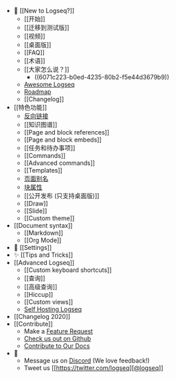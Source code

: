 - 🌟 [[New to Logseq?]]
	- [[开始]]
	- [[迁移到测试版]]
	- [[视频]]
	- [[桌面版]]
	- [[FAQ]]
	- [[术语]]
	- [[大家怎么说？]]
		- ((6071c223-b0ed-4235-80b2-f5e44d3679b9))
	- [Awesome Logseq](https://github.com/logseq/awesome-logseq)
	- [Roadmap](https://trello.com/b/8txSM12G/logseq-roadmap)
	- [[Changelog]]
- [[特色功能]]
	- [反向链接]([[term/backlink]])
	- [[知识图谱]]
	- [[Page and block references]]
	- [[Page and block embeds]]
	- [[任务和待办事项]]
	- [[Commands]]
	- [[Advanced commands]]
	- [[Templates]]
	- [页面别名]([[term/alias]])
	- [块属性]([[term/properties]])
	- [[公开发布 (只支持桌面版)]]
	- [[Draw]]
	- [[Slide]]
	- [[Custom theme]]
- [[Document syntax]]
	- [[Markdown]]
	- [[Org Mode]]
- 👤 [[Settings]]
- ✨ [[Tips and Tricks]]
- [[Advanced Logseq]]
	- [[Custom keyboard shortcuts]]
	- [[查询]]
	- [[高级查询]]
	- [[Hiccup]]
	- [[Custom views]]
	- [Self Hosting Logseq](https://github.com/dustinlacewell/logseq-guide)
- [[Changelog 2020]]
- [[Contribute]]
	- Make a [Feature Request](https://discuss.logseq.com/)
	- [Check us out on Github](https://github.com/logseq/logseq)
	- [Contribute to Our Docs](https://github.com/logseq/docs)
- 💬
	- Message us on [Discord](https://discord.gg/KpN4eHY) (We love feedback!)
	- Tweet us [[https://twitter.com/logseq][@logseq]]